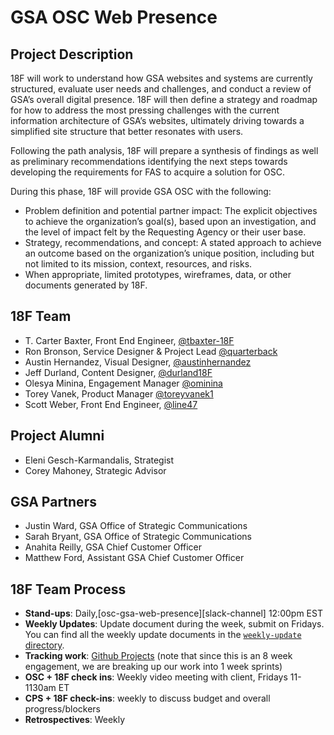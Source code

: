 # GSA OSC Web Presence

## Project Description
18F will work to understand how GSA websites and systems are currently structured, evaluate user needs and challenges, and conduct a review of GSA’s overall digital presence. 18F will then define a strategy and roadmap for how to address the most pressing challenges with the current information architecture of GSA’s websites, ultimately driving towards a simplified site structure that better resonates with users. 

Following the path analysis, 18F will prepare a synthesis of findings as well as preliminary recommendations identifying the next steps towards developing the requirements for FAS to acquire a solution for OSC.  

During this phase, 18F will provide GSA OSC with the following:

- Problem definition and potential partner impact: The explicit objectives to achieve the organization’s goal(s), based upon an investigation, and the level of impact felt by the Requesting Agency or their user base.
- Strategy, recommendations, and concept: A stated approach to achieve an outcome based on the organization’s unique position, including but not limited to its mission, context, resources, and risks.
- When appropriate, limited prototypes, wireframes, data, or other documents generated by 18F.

## 18F Team

- T. Carter Baxter, Front End Engineer, [@tbaxter-18F](https://github.com/tbaxter-18f)
- Ron Bronson, Service Designer & Project Lead [@quarterback](https://github.com/quarterback)
- Austin Hernandez, Visual Designer, [@austinhernandez](http://github.com/austinhernandez)
- Jeff Durland, Content Designer, [@durland18F](http://github.com/durland18F)
- Olesya Minina, Engagement Manager [@ominina](https://github.com/ominina)
- Torey Vanek, Product Manager [@toreyvanek1](https://github.com/toreyvanek1)
- Scott Weber, Front End Engineer, [@line47](https://github.com/line47)

## Project Alumni 
- Eleni Gesch-Karmandalis, Strategist
- Corey Mahoney, Strategic Advisor

## GSA Partners
- Justin Ward, GSA Office of Strategic Communications
- Sarah Bryant, GSA Office of Strategic Communications
- Anahita Reilly, GSA Chief Customer Officer
- Matthew Ford, Assistant GSA Chief Customer Officer

## 18F Team Process

- **Stand-ups**: Daily,[osc-gsa-web-presence][slack-channel] 12:00pm EST
- **Weekly Updates**: Update document during the week, submit on Fridays. You can
  find all the weekly update documents in the [`weekly-update`
  directory](./weekly-update).
- **Tracking work**: [Github Projects](https://github.com/18F/osc-website-pa/projects) (note that since this is an 8 week engagement, we are breaking up our work into 1 week sprints)
- **OSC + 18F check ins**: Weekly video meeting with client, Fridays 11-1130am ET
- **CPS + 18F check-ins**: weekly to discuss budget and overall progress/blockers
- **Retrospectives**: Weekly
